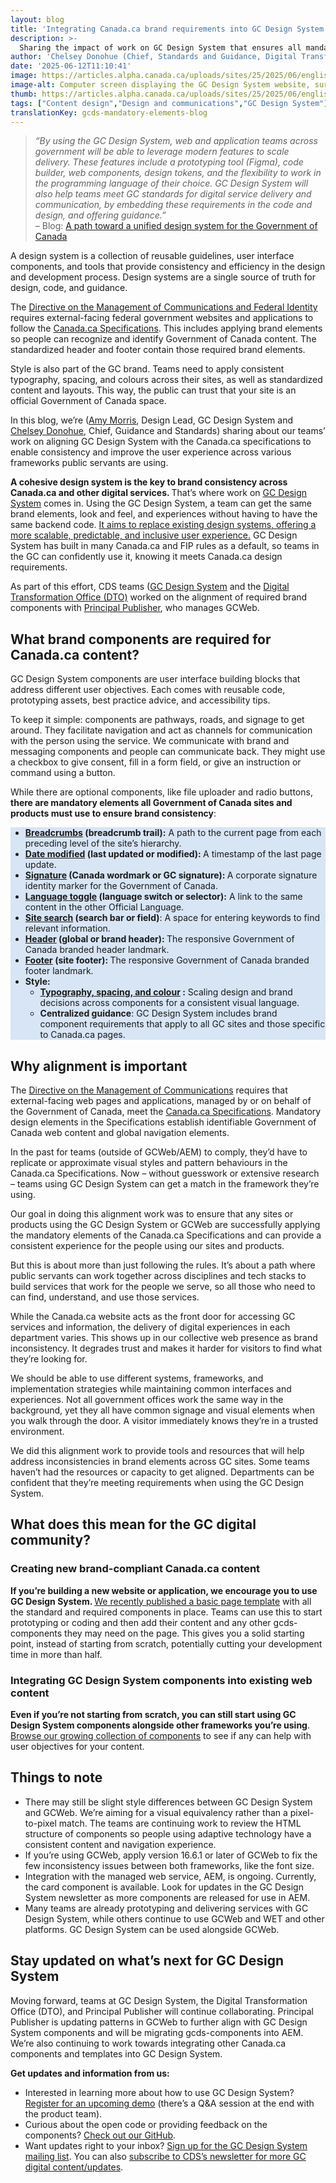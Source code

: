 ```yaml
---
layout: blog
title: 'Integrating Canada.ca brand requirements into GC Design System'
description: >-
  Sharing the impact of work on GC Design System that ensures all mandatory brand components for Canada.ca are aligned for consistency across the frameworks public servants use.
author: 'Chelsey Donohue (Chief, Standards and Guidance, Digital Transformation Office) and Amy Morris (Design Lead, GC Design System)'
date: '2025-06-12T11:10:41'
image: https://articles.alpha.canada.ca/uploads/sites/25/2025/06/english-gcds-banner-july2025-scaled.jpg
image-alt: Computer screen displaying the GC Design System website, surrounded by icons representing digital design elements such as Breadcrumbs, Date modified, Footer, Header, Language toggle, Site search, Signature, Typography
thumb: https://articles.alpha.canada.ca/uploads/sites/25/2025/06/english-gcds-banner-july2025-scaled.jpg
tags: ["Content design","Design and communications","GC Design System"]
translationKey: gcds-mandatory-elements-blog
---
```


<blockquote class="wp-block-quote is-layout-flow wp-block-quote-is-layout-flow">
<p><em>“By using the GC Design System, web and application teams across government will be able to leverage modern features to scale delivery. These features include a prototyping tool (Figma), code builder, web components, design tokens, and the flexibility to work in the programming language of their choice. GC Design System will also help teams meet GC standards for digital service delivery and communication, by embedding these requirements in the code and design, and offering guidance.”</em><br>– Blog: <a href="https://digital.canada.ca/2024/05/27/a-path-toward-a-unified-design-system-for-the-government-of-canada/?utm_campaign=esdc-edsc-intcomms-24-25&amp;utm_medium=pog&amp;utm_source=gcds-mandatory-elements-blog&amp;utm_content=gcds-intro-blog-en-250612" target="_blank" rel="noreferrer noopener">A path toward a unified design system for the Government of Canada</a></p>
</blockquote>



<p>A design system is a collection of reusable guidelines, user interface components, and tools that provide consistency and efficiency in the design and development process. Design systems are a single source of truth for design, code, and guidance.</p>



<p>The <a href="https://www.tbs-sct.canada.ca/pol/doc-eng.aspx?id=30682" target="_blank" rel="noreferrer noopener">Directive on the Management of Communications and Federal Identity</a> requires external-facing federal government websites and applications to follow the <a href="https://design.canada.ca/specifications.html" target="_blank" rel="noreferrer noopener">Canada.ca Specifications</a>. This includes applying brand elements so people can recognize and identify Government of Canada content. The standardized header and footer contain those required brand elements.&nbsp;&nbsp;</p>



<p>Style is also part of the GC brand. Teams need to apply consistent typography, spacing, and colours across their sites, as well as standardized content and layouts. This way, the public can trust that your site is an official Government of Canada space.&nbsp;&nbsp;&nbsp;</p>



<p>In this blog, we’re (<a href="https://www.linkedin.com/in/amy-morris-canada/" target="_blank" rel="noreferrer noopener">Amy Morris</a>, Design Lead, GC Design System&nbsp;and <a href="https://www.linkedin.com/in/chelsey-d-5854b561/" target="_blank" rel="noreferrer noopener">Chelsey Donohue</a>, Chief, Guidance and Standards) sharing about our teams’ work on aligning GC Design System with the Canada.ca specifications to enable consistency and improve the user experience across various frameworks public servants are using.&nbsp;</p>



<p><strong>A cohesive design system is the key to brand consistency across Canada.ca and other digital services. </strong>That’s where work on <a href="https://design-system.alpha.canada.ca/en/?utm_source=EN_Blog-canadaca-brand-requirements&amp;utm_medium=Blog&amp;utm_campaign=Blog-canadaca-brand-requirements" target="_blank" rel="noreferrer noopener">GC Design System</a> comes in. Using the GC Design System, a team can get the same brand elements, look and feel, and experiences without having to have the same backend code. <a href="https://design-system.alpha.canada.ca/en/" target="_blank" rel="noreferrer noopener">It aims to replace existing design systems, offering a more scalable, predictable, and inclusive user experience.</a> GC Design System has built in many Canada.ca and FIP rules as a default, so teams in the GC can confidently use it, knowing it meets Canada.ca design requirements.</p>



<p>As part of this effort, CDS teams (<a href="https://design-system.alpha.canada.ca/en/?utm_source=EN_Blog-canadaca-brand-requirements&amp;utm_medium=Blog&amp;utm_campaign=Blog-canadaca-brand-requirements" target="_blank" rel="noreferrer noopener">GC Design System</a> and the <a href="https://design.canada.ca/index.html" target="_blank" rel="noreferrer noopener">Digital Transformation Office (DTO)</a> worked on the alignment of required brand components with <a href="https://www.canada.ca/en/employment-social-development/corporate/reports/esdc-transition-binders/binder2-service-canada-2021.html#h2.5" target="_blank" rel="noreferrer noopener">Principal Publisher</a>, who manages GCWeb.</p>



<h2 class="wp-block-heading"><strong>What brand components are required for Canada.ca content?</strong></h2>



<p>GC Design System components are user interface building blocks that address different user objectives. Each comes with reusable code, prototyping assets, best practice advice, and accessibility tips.</p>



<p>To keep it simple: components are pathways, roads, and signage to get around. They facilitate navigation and act as channels for communication with the person using the service. We communicate with brand and messaging components and people can communicate back. They might use a checkbox to give consent, fill in a form field, or give an instruction or command using a button.</p>



<p>While there are optional components, like file uploader and radio buttons,<strong> there are mandatory elements all Government of Canada sites and products must use to ensure brand consistency</strong>:</p>



<div class="wp-block-group"><div class="wp-block-group__inner-container is-layout-constrained wp-block-group-is-layout-constrained">
<div class="wp-block-group"><div class="wp-block-group__inner-container is-layout-constrained wp-block-group-is-layout-constrained">
<div class="wp-block-group"><div class="wp-block-group__inner-container is-layout-constrained wp-block-group-is-layout-constrained">
<div class="wp-block-group"><div class="wp-block-group__inner-container is-layout-constrained wp-block-group-is-layout-constrained">
<div class="wp-block-group"><div class="wp-block-group__inner-container is-layout-constrained wp-block-group-is-layout-constrained">
<ul style="background-color:#d7e5f5" class="wp-block-list has-black-color has-text-color has-background has-link-color wp-elements-cfbaf2d353875ff15f3d12bc22795550">
<li><a href="https://design-system.alpha.canada.ca/en/components/breadcrumbs/?utm_source=EN_Blog-canadaca-brand-requirements&amp;utm_medium=Blog&amp;utm_campaign=Blog-canadaca-brand-requirements" target="_blank" rel="noreferrer noopener"><strong>Breadcrumbs</strong></a><strong> (breadcrumb trail):</strong> A path to the current page from each preceding level of the site&#8217;s hierarchy.</li>



<li><a href="https://design-system.alpha.canada.ca/en/components/date-modified/?utm_source=EN_Blog-canadaca-brand-requirements&amp;utm_medium=Blog&amp;utm_campaign=Blog-canadaca-brand-requirements" target="_blank" rel="noreferrer noopener"><strong>Date modified</strong></a><strong> (last updated or modified): </strong>A timestamp of the last page update.</li>



<li><a href="https://design-system.alpha.canada.ca/en/components/signature/?utm_source=EN_Blog-canadaca-brand-requirements&amp;utm_medium=Blog&amp;utm_campaign=Blog-canadaca-brand-requirements" target="_blank" rel="noreferrer noopener"><strong>Signature</strong></a><strong> (Canada wordmark or GC signature): </strong>A corporate signature identity marker for the Government of Canada.</li>



<li><a href="https://design-system.alpha.canada.ca/en/components/language-toggle/?utm_source=EN_Blog-canadaca-brand-requirements&amp;utm_medium=Blog&amp;utm_campaign=Blog-canadaca-brand-requirements" target="_blank" rel="noreferrer noopener"><strong>Language toggle</strong></a><strong> (language switch or selector):</strong> A link to the same content in the other Official Language.</li>



<li><a href="https://design-system.alpha.canada.ca/en/components/search/?utm_source=EN_Blog-canadaca-brand-requirements&amp;utm_medium=Blog&amp;utm_campaign=Blog-canadaca-brand-requirements" target="_blank" rel="noreferrer noopener"><strong>Site search</strong></a><strong> (search bar or field)</strong>: A space for entering keywords to find relevant information.</li>



<li><a href="https://design-system.alpha.canada.ca/en/components/header/?utm_source=EN_Blog-canadaca-brand-requirements&amp;utm_medium=Blog&amp;utm_campaign=Blog-canadaca-brand-requirements" target="_blank" rel="noreferrer noopener"><strong>Header</strong></a><strong> (global or brand header): </strong>The responsive Government of Canada branded header landmark.</li>



<li><a href="https://design-system.alpha.canada.ca/en/components/footer/?utm_source=EN_Blog-canadaca-brand-requirements&amp;utm_medium=Blog&amp;utm_campaign=Blog-canadaca-brand-requirements" target="_blank" rel="noreferrer noopener"><strong>Footer</strong></a><strong> (site footer): </strong>The responsive Government of Canada branded footer landmark.</li>



<li><strong>Style:</strong>
<ul class="wp-block-list">
<li><a href="https://design-system.alpha.canada.ca/en/styles/?utm_source=EN_Blog-canadaca-brand-requirements&amp;utm_medium=Blog&amp;utm_campaign=Blog-canadaca-brand-requirements" target="_blank" rel="noreferrer noopener"><strong>Typography, spacing, and colour</strong></a><strong> :</strong> Scaling design and brand decisions across components for a consistent visual language.</li>



<li><strong>Centralized guidance</strong>: GC Design System includes brand component requirements that apply to all GC sites and those specific to Canada.ca pages.&nbsp;</li>
</ul>
</li>
</ul>
</div></div>
</div></div>
</div></div>
</div></div>
</div></div>



<h2 class="wp-block-heading"><strong>Why alignment is important&nbsp;</strong></h2>



<p>The <a href="https://www.tbs-sct.canada.ca/pol/doc-eng.aspx?id=30682" target="_blank" rel="noreferrer noopener">Directive on the Management of Communications</a> requires that external-facing web pages and applications, managed by or on behalf of the Government of Canada, meet the <a href="https://design.canada.ca/specifications.html" target="_blank" rel="noreferrer noopener">Canada.ca Specifications</a>. Mandatory design elements in the Specifications establish identifiable Government of Canada web content and global navigation elements.&nbsp;&nbsp;</p>



<p>In the past for teams (outside of GCWeb/AEM) to comply, they’d have to replicate or approximate visual styles and pattern behaviours in the Canada.ca Specifications. Now – without guesswork or extensive research –&nbsp;teams using GC Design System can get a match in the framework they&#8217;re using.&nbsp;</p>



<p>Our goal in doing this alignment work was to ensure that any sites or products using the GC Design System or GCWeb are successfully applying the mandatory elements of the Canada.ca Specifications and can provide a consistent experience for the people using our sites and products.&nbsp;</p>



<p>But this is about more than just following the rules. It’s about a path where public servants can work together across disciplines and tech stacks to build services that work for the people we serve, so all those who need to can find, understand, and use those services.</p>



<p>While the Canada.ca website acts as the front door for accessing GC services and information, the delivery of digital experiences in each department varies. This shows up in our collective web presence as brand inconsistency. It degrades trust and makes it harder for visitors to find what they’re looking for.&nbsp;</p>



<p>We should be able to use different systems, frameworks, and implementation strategies while maintaining common interfaces and experiences. Not all government offices work the same way in the background, yet they all have common signage and visual elements when you walk through the door. A visitor immediately knows they’re in a trusted environment.&nbsp;</p>



<p>We did this alignment work to provide tools and resources that will help address inconsistencies in brand elements across GC sites. Some teams haven’t had the resources or capacity to get aligned. Departments can be confident that they’re meeting requirements when using the GC Design System.&nbsp;&nbsp;</p>



<h2 class="wp-block-heading"><strong>What does this mean for the GC digital community?&nbsp;</strong></h2>



<h3 class="wp-block-heading"><strong>Creating new brand-compliant Canada.ca content</strong></h3>



<p><strong>If you’re building a new website or application, we encourage you to use GC Design System. </strong><a href="https://design-system.alpha.canada.ca/en/page-templates/basic/?utm_source=EN_Blog-gcds-new-template-basic-page&amp;utm_medium=blog&amp;utm_campaign=gcds_blogs" target="_blank" rel="noreferrer noopener">We recently published a basic page template</a> with all the standard and required components in place. Teams can use this to start prototyping or coding and then add their content and any other gcds-components they may need on the page. This gives you a solid starting point, instead of starting from scratch, potentially cutting your development time in more than half.</p>



<h3 class="wp-block-heading"><strong>Integrating GC Design System components into existing web content</strong></h3>



<p><strong>Even if you’re not starting from scratch, you can still start using GC Design System components alongside other frameworks you’re using</strong>. <a href="https://design-system.alpha.canada.ca/en/components/?utm_source=EN_Blog-canadaca-brand-requirements&amp;utm_medium=Blog&amp;utm_campaign=Blog-canadaca-brand-requirements" target="_blank" rel="noreferrer noopener">Browse our growing collection of components</a> to see if any can help with user objectives for your content.&nbsp;</p>



<h2 class="wp-block-heading"><strong>Things to note</strong></h2>



<ul class="wp-block-list">
<li>There may still be slight style differences between GC Design System and GCWeb. We’re aiming for a visual equivalency rather than a pixel-to-pixel match. The teams are continuing work to review the HTML structure of components so people using adaptive technology have a consistent content and navigation experience.&nbsp;&nbsp;</li>



<li>If you’re using GCWeb, apply version 16.6.1 or later of GCWeb to fix the few inconsistency issues between both frameworks, like the font size.&nbsp;</li>



<li>Integration with the managed web service, AEM, is ongoing. Currently, the card component is available. Look for updates in the GC Design System newsletter as more components are released for use in AEM.&nbsp;</li>



<li>Many teams are already prototyping and delivering services with GC Design System, while others continue to use GCWeb and WET and other platforms. GC Design System can be used alongside GCWeb.&nbsp;</li>
</ul>



<h2 class="wp-block-heading"><strong>Stay updated on what’s next for GC Design System</strong></h2>



<p>Moving forward, teams at GC Design System, the Digital Transformation Office (DTO), and Principal Publisher will continue collaborating. Principal Publisher is updating patterns in GCWeb to further align with GC Design System components and will be migrating gcds-components into AEM. We’re also continuing to work towards integrating other Canada.ca components and templates into GC Design System.</p>



<p><strong>Get updates and information from us:</strong></p>



<ul class="wp-block-list">
<li>Interested in learning more about how to use GC Design System? <a href="https://design-system.alpha.canada.ca/en/register-for-a-demo/?utm_source=EN_Blog-gcds-new-template-basic-page&amp;utm_medium=blog&amp;utm_campaign=gcds_blogs" target="_blank" rel="noreferrer noopener">Register for an upcoming demo</a> (there’s a Q&amp;A session at the end with the product team).</li>



<li>Curious about the open code or providing feedback on the components? <a href="https://github.com/cds-snc/gcds-components/issues/new/choose" target="_blank" rel="noreferrer noopener">Check out our GitHub</a>.</li>



<li>Want updates right to your inbox? <a href="https://design-system.alpha.canada.ca/en/contact/?utm_source=EN_Blog-gcds-new-template-basic-page&amp;utm_medium=blog&amp;utm_campaign=gcds_blogs" target="_blank" rel="noreferrer noopener">Sign up for the GC Design System mailing list</a>. You can also <a href="https://us15.campaign-archive.com/home/?u=729a207773f7324e217a1d945&amp;id=eb357181d2" target="_blank" rel="noreferrer noopener">subscribe to CDS’s newsletter for more GC digital content/updates</a>.</li>
</ul>

